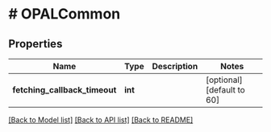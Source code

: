 # # OPALCommon

## Properties

Name | Type | Description | Notes
------------ | ------------- | ------------- | -------------
**fetching_callback_timeout** | **int** |  | [optional] [default to 60]

[[Back to Model list]](../../README.md#models) [[Back to API list]](../../README.md#endpoints) [[Back to README]](../../README.md)
